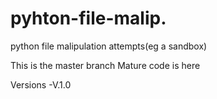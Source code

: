 # pyhton-file-malip.
python file malipulation attempts(eg a sandbox)

This is the master branch
Mature code is here


Versions
-V.1.0
